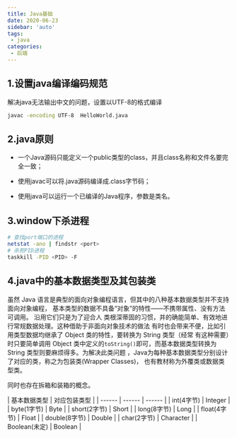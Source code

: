 ```yaml
---
title: Java基础
date: 2020-06-23
sidebar: 'auto'
tags:
 - java
categories:
 - 后端
---
```


## 1.设置java编译编码规范

解决java无法输出中文的问题，设置以UTF-8的格式编译

```bash
javac -encoding UTF-8  HelloWorld.java
```
## 2.java原则
* 一个Java源码只能定义一个public类型的class，并且class名称和文件名要完全一致；

* 使用javac可以将.java源码编译成.class字节码；

* 使用java可以运行一个已编译的Java程序，参数是类名。

## 3.window下杀进程
```bash
# 查找port端口的进程
netstat -ano | findstr <port>
# 杀死PID进程
taskkill -PID <PID> -F
```
## 4.java中的基本数据类型及其包装类

虽然 Java 语言是典型的面向对象编程语言，但其中的八种基本数据类型并不支持面向对象编程，
基本类型的数据不具备“对象”的特性——不携带属性、没有方法可调用。 沿用它们只是为了迎合人
类根深蒂固的习惯，并的确能简单、有效地进行常规数据处理。这种借助于非面向对象技术的做法
有时也会带来不便，比如引用类型数据均继承了 Object 类的特性，要转换为 String 类型（经常
有这种需要）时只要简单调用 Object 类中定义的```toString()```即可，而基本数据类型转换为 String 
类型则要麻烦得多。为解决此类问题 ，Java为每种基本数据类型分别设计了对应的类，称之为包装类(Wrapper Classes)，
也有教材称为外覆类或数据类型类。

同时也存在拆箱和装箱的概念。

| 基本数据类型 | 对应包装类型 |
| ------ | ------ | ------ |
| int(4字节) | Integer |
| byte(1字节) | Byte |
| short(2字节) | Short |
| long(8字节) | Long |
| float(4字节) | Float |
| double(8字节) | Double |
| char(2字节) | Character |
| Boolean(未定) | Boolean |
